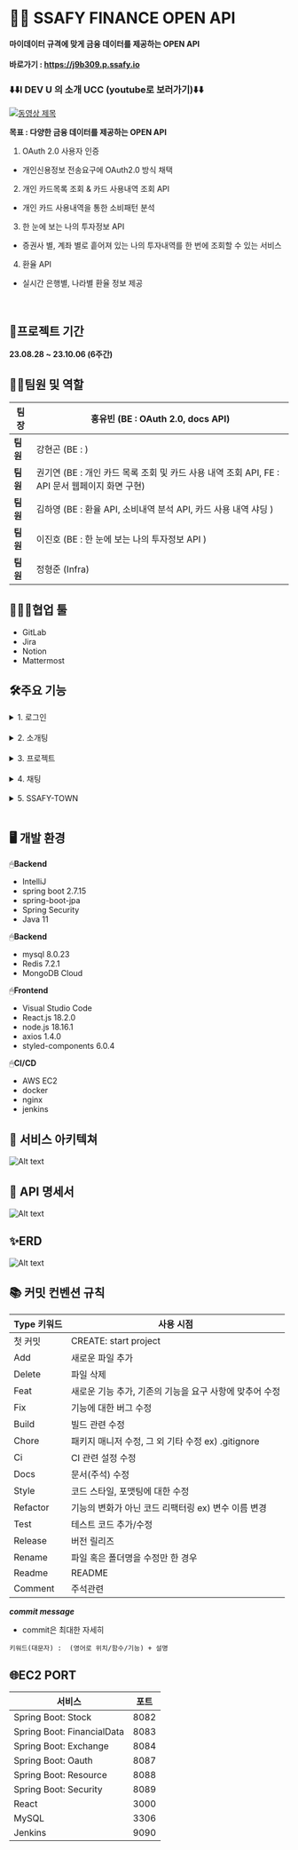 # 👨‍💻 SSAFY FINANCE OPEN API
**마이데이터 규격에 맞게 금융 데이터를 제공하는 OPEN API**<br><br>
**바로가기 : https://j9b309.p.ssafy.io**
<br>

### ⬇️⬇️I DEV U 의 소개 UCC (youtube로 보러가기)⬇️⬇️
[![동영상 제목](https://img.youtube.com/vi/Qzm23sjetHo/0.jpg)](https://www.youtube.com/watch?v=Qzm23sjetHo)


**목표 : 다양한 금융 데이터를 제공하는 OPEN API**

1. OAuth 2.0 사용자 인증

 - 개인신용정보 전송요구에 OAuth2.0 방식 채택 

2. 개인 카드목록 조회 & 카드 사용내역 조회 API

 - 개인 카드 사용내역을 통한 소비패턴 분석

3. 한 눈에 보는 나의 투자정보 API

 - 증권사 별, 계좌 별로 흩어져 있는 나의 투자내역를 한 번에 조회할 수 있는 서비스

4. 환율 API

 - 실시간 은행별, 나라별 환율 정보 제공

 <br>

## 📅프로젝트 기간

**23.08.28 ~ 23.10.06 (6주간)**

## 🧝‍♂️팀원 및 역할

| **팀장** | 홍유빈 (BE : OAuth 2.0, docs API)   |
|----------|---------------------|
| **팀원** | 강현곤 (BE : )             |
| **팀원** | 권기연 (BE : 개인 카드 목록 조회 및 카드 사용 내역 조회 API, FE : API 문서 웹페이지 화면 구현)  |
| **팀원** | 김하영 (BE : 환율 API, 소비내역 분석 API, 카드 사용 내역 샤딩 )  |
| **팀원** | 이진호 (BE : 한 눈에 보는 나의 투자정보 API )     |
| **팀원** | 정형준 (Infra) |

## 👨‍👩‍👧협업 툴

- GitLab
- Jira
- Notion
- Mattermost

## 🛠️주요 기능

<details>
<summary>1. 로그인</summary>

![Alt text](readme사진/image-3.png)
![Alt text](readme사진/image-21.png)
![Alt text](readme사진/image-22.png)
</details></br>

<details>
<summary>2. 소개팅</summary>

![Alt text](readme사진/image-4.png)
![Alt text](readme사진/image-7.png)
![Alt text](readme사진/image-6.png)
</details></br>

<details>
<summary>3. 프로젝트</summary>
![Alt text](readme사진/image-8.png)
![Alt text](readme사진/image-9.png)
![Alt text](readme사진/image-10.png)
![Alt text](readme사진/image-11.png)
</details></br>

<details>
<summary>4. 채팅</summary>
![Alt text](readme사진/image-12.png)
![Alt text](readme사진/image-13.png)
![Alt text](readme사진/image-14.png)
</details></br>

<details>
<summary>5. SSAFY-TOWN</summary>
![Alt text](readme사진/image-15.png)
![Alt text](readme사진/image-20.png)
![Alt text](readme사진/image-16.png)
![Alt text](readme사진/image-17.png)
![Alt text](readme사진/image-18.png)
![Alt text](readme사진/image-19.png)
</details></br>

## 🖥️ 개발 환경

🖱**Backend**

- IntelliJ
- spring boot 2.7.15
- spring-boot-jpa
- Spring Security
- Java 11

🖱**Backend**

- mysql 8.0.23
- Redis 7.2.1
- MongoDB Cloud

🖱**Frontend**

- Visual Studio Code
- React.js 18.2.0
- node.js 18.16.1
- axios 1.4.0
- styled-components 6.0.4

🖱**CI/CD**

- AWS EC2
- docker
- nginx
- jenkins

## 🔧 서비스 아키텍쳐

![Alt text](readme사진/image-23.png)

## 📑 API 명세서

![Alt text](readme사진/image-2.png)


## ✨ERD

![Alt text](readme사진/image.png)

## 📚 커밋 컨벤션 규칙

| Type 키워드 | 사용 시점 |
| --- | --- |
| 첫 커밋 | CREATE: start project |
| Add | 새로운 파일 추가 |
| Delete | 파일 삭제 |
| Feat | 새로운 기능 추가, 기존의 기능을 요구 사항에 맞추어 수정 |
| Fix | 기능에 대한 버그 수정 |
| Build | 빌드 관련 수정 |
| Chore | 패키지 매니저 수정, 그 외 기타 수정 ex) .gitignore |
| Ci | CI 관련 설정 수정 |
| Docs | 문서(주석) 수정 |
| Style | 코드 스타일, 포맷팅에 대한 수정 |
| Refactor | 기능의 변화가 아닌 코드 리팩터링 ex) 변수 이름 변경 |
| Test | 테스트 코드 추가/수정 |
| Release | 버전 릴리즈 |
| Rename | 파일 혹은 폴더명을 수정만 한 경우 |
| Readme | README |
| Comment | 주석관련 |

 ***commit message***
  - commit은 최대한 자세히

`키워드(대문자) :  (영어로 위치/함수/기능) + 설명`

## 🌐EC2 PORT

| 서비스                 | 포트  |
|-----------------------|-------|
| Spring Boot: Stock    | 8082  |
| Spring Boot: FinancialData | 8083  |
| Spring Boot: Exchange | 8084  |
| Spring Boot: Oauth    | 8087  |
| Spring Boot: Resource | 8088  |
| Spring Boot: Security | 8089  |
| React                 | 3000  |
| MySQL                 | 3306  |
| Jenkins               | 9090  |


